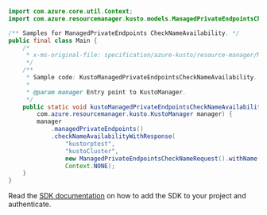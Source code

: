 ```java
import com.azure.core.util.Context;
import com.azure.resourcemanager.kusto.models.ManagedPrivateEndpointsCheckNameRequest;

/** Samples for ManagedPrivateEndpoints CheckNameAvailability. */
public final class Main {
    /*
     * x-ms-original-file: specification/azure-kusto/resource-manager/Microsoft.Kusto/stable/2022-02-01/examples/KustoManagedPrivateEndpointsCheckNameAvailability.json
     */
    /**
     * Sample code: KustoManagedPrivateEndpointsCheckNameAvailability.
     *
     * @param manager Entry point to KustoManager.
     */
    public static void kustoManagedPrivateEndpointsCheckNameAvailability(
        com.azure.resourcemanager.kusto.KustoManager manager) {
        manager
            .managedPrivateEndpoints()
            .checkNameAvailabilityWithResponse(
                "kustorptest",
                "kustoCluster",
                new ManagedPrivateEndpointsCheckNameRequest().withName("pme1"),
                Context.NONE);
    }
}
```

Read the [SDK documentation](https://github.com/Azure/azure-sdk-for-java/blob/azure-resourcemanager-kusto_1.0.0-beta.4/sdk/kusto/azure-resourcemanager-kusto/README.md) on how to add the SDK to your project and authenticate.
